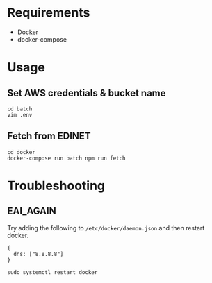 # Requirements

 - Docker
 - docker-compose

# Usage

## Set AWS credentials & bucket name 

```
cd batch
vim .env
```

## Fetch from EDINET
```
cd docker
docker-compose run batch npm run fetch
```

# Troubleshooting

## EAI_AGAIN

Try adding the following to `/etc/docker/daemon.json` and then restart docker.

```
{
  dns: ["8.8.8.8"]
}
```

```
sudo systemctl restart docker
```

